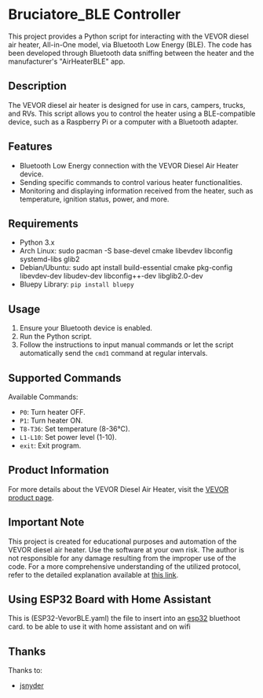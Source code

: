 # Bruciatore_BLE Controller

This project provides a Python script for interacting with the VEVOR diesel air heater, All-in-One model, via Bluetooth Low Energy (BLE). The code has been developed through Bluetooth data sniffing between the heater and the manufacturer's "AirHeaterBLE" app.

## Description

The VEVOR diesel air heater is designed for use in cars, campers, trucks, and RVs. This script allows you to control the heater using a BLE-compatible device, such as a Raspberry Pi or a computer with a Bluetooth adapter.

## Features

- Bluetooth Low Energy connection with the VEVOR Diesel Air Heater device.
- Sending specific commands to control various heater functionalities.
- Monitoring and displaying information received from the heater, such as temperature, ignition status, power, and more.

## Requirements

- Python 3.x
- Arch Linux: sudo pacman -S base-devel cmake libevdev libconfig systemd-libs glib2
- Debian/Ubuntu: sudo apt install build-essential cmake pkg-config libevdev-dev libudev-dev libconfig++-dev libglib2.0-dev
- Bluepy Library: `pip install bluepy`

## Usage

1. Ensure your Bluetooth device is enabled.
2. Run the Python script.
3. Follow the instructions to input manual commands or let the script automatically send the `cmd1` command at regular intervals.

## Supported Commands

Available Commands:
- `P0`: Turn heater OFF.
- `P1`: Turn heater ON.
- `T8-T36`: Set temperature (8-36°C).
- `L1-L10`: Set power level (1-10).
- `exit`: Exit program.
  
## Product Information

For more details about the VEVOR Diesel Air Heater, visit the [VEVOR product page](https://www.vevor.it/riscaldatore-aria-diesel-c_10321/vevor-riscaldatore-d-aria-diesel-all-in-one-per-auto-camper-camion-rv-12v-5kw-temperatura-regolabile-8-36-controllo-bluetooth-riscaldatore-da-parcheggio-per-auto-consumo-di-carburante-0-16-0-52l-h-p_010971160616).

## Important Note

This project is created for educational purposes and automation of the VEVOR diesel air heater. Use the software at your own risk. The author is not responsible for any damage resulting from the improper use of the code.
For a more comprehensive understanding of the utilized protocol, refer to the detailed explanation available at [this link](https://github.com/iotmaestro/vevor-heater-ble).

## Using ESP32 Board with Home Assistant
This is (ESP32-VevorBLE.yaml) the file to insert into an [esp32](https://upload.wikimedia.org/wikipedia/commons/3/33/Espressif_ESP-WROOM-32_Wi-Fi_%26_Bluetooth_Module.jpg) bluethoot card. to be able to use it with home assistant and on wifi

## Thanks

Thanks to:
- [jsnyder](https://github.com/jsnyder)
